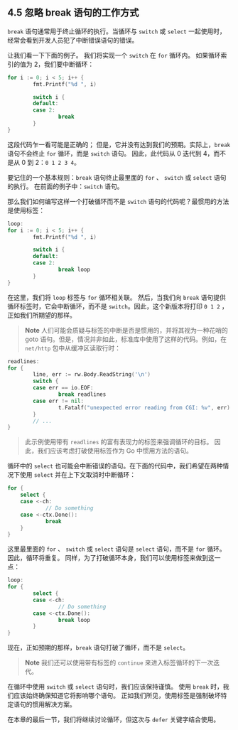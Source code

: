 ## 4.5 忽略 break 语句的工作方式

`break` 语句通常用于终止循环的执行。当循环与 `switch` 或 `select` 一起使用时，经常会看到开发人员犯了中断错误语句的错误。

让我们看一下下面的例子。 我们将实现一个 `switch` 在 `for` 循环内。 如果循环索引的值为 2，我们要中断循环：

```go
for i := 0; i < 5; i++ {
        fmt.Printf("%d ", i)

        switch i {
        default:
        case 2:
                break
        }
}
```

这段代码乍一看可能是正确的； 但是，它并没有达到我们的预期。实际上，`break` 语句不会终止 `for` 循环，而是 `switch` 语句。 因此，此代码从 0 迭代到 4，而不是从 0 到 2：`0 1 2 3 4`。

要记住的一个基本规则：`break` 语句终止最里面的 `for` 、 `switch` 或 `select` 语句的执行。 在前面的例子中：`switch` 语句。

那么我们如何编写这样一个打破循环而不是 `switch` 语句的代码呢？最惯用的方法是使用标签：

```go
loop:
for i := 0; i < 5; i++ {
        fmt.Printf("%d ", i)

        switch i {
        default:
        case 2:
                break loop
        }
}
```

在这里，我们将 `loop` 标签与 `for` 循环相关联。 然后，当我们向 `break` 语句提供循环标签时，它会中断循环，而不是 `switch`。因此，这个新版本将打印 `0 1 2` ，正如我们所期望的那样。

> **Note** 人们可能会质疑与标签的中断是否是惯用的，并将其视为一种花哨的 goto 语句。但是，情况并非如此，标准库中使用了这样的代码。例如，在 `net/http` 包中从缓冲区读取行时：

```go
readlines:
for {
        line, err := rw.Body.ReadString('\n')
        switch {
        case err == io.EOF:
                break readlines
        case err != nil:
                t.Fatalf("unexpected error reading from CGI: %v", err)
        }
        // ...
}
```
> 此示例使用带有 `readlines` 的富有表现力的标签来强调循环的目标。
> 因此，我们应该考虑打破使用标签作为 Go 中惯用方法的语句。

循环中的 `select` 也可能会中断错误的语句。在下面的代码中，我们希望在两种情况下使用 `select` 并在上下文取消时中断循环：

```go
for {
    select {
    case <-ch:
            // Do something
    case <-ctx.Done():
            break
    }
}
```

这里最里面的 `for` 、 `switch` 或 `select` 语句是 `select` 语句，而不是 `for` 循环。 因此，循环将重复。 同样，为了打破循环本身，我们可以使用标签来做到这一点：

```go
loop:
for {
        select {
        case <-ch:
                // Do something
        case <-ctx.Done():
                break loop
        }
}
```

现在，正如预期的那样，`break` 语句打破了循环，而不是 `select`。

> **Note** 我们还可以使用带有标签的 `continue` 来进入标签循环的下一次迭代。

在循环中使用 `switch` 或 `select` 语句时，我们应该保持谨慎。 使用 `break` 时，我们应该始终确保知道它将影响哪个语句。 正如我们所见，使用标签是强制破坏特定语句的惯用解决方案。

在本章的最后一节，我们将继续讨论循环，但这次与 `defer` 关键字结合使用。